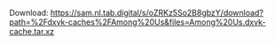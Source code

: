Download: https://sam.nl.tab.digital/s/oZRKz5So2B8gbzY/download?path=%2Fdxvk-caches%2FAmong%20Us&files=Among%20Us.dxvk-cache.tar.xz
